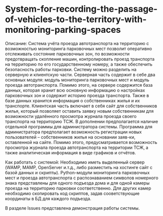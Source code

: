 # System-for-recording-the-passage-of-vehicles-to-the-territory-with-monitoring-parking-spaces
Описание:
Система учёта проезда автотранспорта на территорию с возможностью мониторинга парковочных мест позволит оперативно отслеживать состояние парковочных зон, по возможности предотвращать скопление машин, контролировать проезд транспорта на территорию по его государственному номеру, а также обеспечить безопасность работы парковки. 
Систему можно разделить на серверную и клиентскую части. 
Серверная часть содержит в себе два основных модуля: модуль мониторинга парковочных мест и модуль проезда автотранспорта. Помимо этого, на сервере содержится база данных, которая хранит всю основную информацию о настройках парковочных зон и содержит историю проезда транспорта. Также в базе данных хранится информация о собственниках жилья и их транспорте.
Клиентская часть включает в себя сайт для собственников жилья, который позволяет оставить заявку новым собственникам для возможности удалённого просмотра журнала проезда своего транспорта на территорию ТСЖ. В дополнении предполагается наличие отдельной программы для администратора системы. Программа для администратора предполагает возможность регистрации новых пользователей – собственников жилья на основании заяв-ки, оставленной на сайте. Помимо этого, предусматривается возможность просмотра журнала проезда автотранспорта на территории ТСЖ, а также аналитическая информация в виде графиков и отчётов. 


Как работать с системой:
Необходимо иметь выделенный сервер (WAMP, MAMP, OpenServer и.т.д., либо разместить на хостинге сайт с базой данных и скрипты). Python-модули мониторинга парковочных мест и проезда автотранспорта с распознаванием символов номерного знака представлены для одного подъезда дома и для одной камеры проезда на территорию парковки соответственно. Для других камер необходимо скопировать код скриптов, задав сооветствующие координаты в БД для каждого подъезда.

В разделе Issues представлена демонстрация работы системы.

